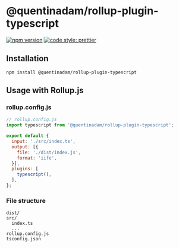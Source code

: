 # @quentinadam/rollup-plugin-typescript

[![npm version](https://img.shields.io/npm/v/@quentinadam/rollup-plugin-typescript.svg?style=flat-square)](https://www.npmjs.com/package/@quentinadam/rollup-plugin-typescript)
[![code style: prettier](https://img.shields.io/badge/code_style-prettier-ff69b4.svg?style=flat-square)](https://prettier.io/)

## Installation

```
npm install @quentinadam/rollup-plugin-typescript
```

## Usage with Rollup.js
### rollup.config.js
```javascript
// rollup.config.js
import typescript from '@quentinadam/rollup-plugin-typescript';

export default {
  input: './src/index.ts',
  output: [{
    file: './dist/index.js',
    format: 'iife',
  }],
  plugins: [
    typescript(),
  ],
};
```
### File structure
```
dist/
src/
  index.ts
  ...
rollup.config.js
tsconfig.json
```